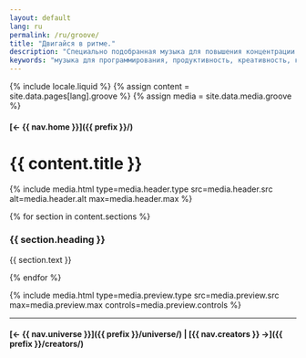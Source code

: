 ```yaml
---
layout: default
lang: ru
permalink: /ru/groove/
title: "Двигайся в ритме."
description: "Специально подобранная музыка для повышения концентрации и креативности во время кодинга. Улучши продуктивность с помощью ритма."
keywords: "музыка для программирования, продуктивность, креативность, концентрация, Swiftian"
---
```



{% include locale.liquid %}
{% assign content = site.data.pages[lang].groove %}
{% assign media = site.data.media.groove %}

#### [← {{ nav.home }}]({{ prefix }}/)

# {{ content.title }}

{% include media.html
  type=media.header.type
  src=media.header.src
  alt=media.header.alt
  max=media.header.max
%}

{% for section in content.sections %}
### {{ section.heading }}
{{ section.text }}

{% endfor %}

{% include media.html
  type=media.preview.type
  src=media.preview.src
  max=media.preview.max
  controls=media.preview.controls
%}

---

#### [← {{ nav.universe }}]({{ prefix }}/universe/) | [{{ nav.creators }} →]({{ prefix }}/creators/)